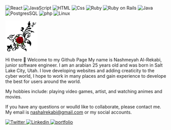 <p>
  <img alt="React" src="https://img.shields.io/badge/React-61DAFB?logo=react&logoColor=white&style=for-the-badge" />
  <img alt="JavaScript" src="https://img.shields.io/badge/JavaScript-F7DF1E?logo=javascript&logoColor=white&style=for-the-badge" />
  <img alt="HTML" src="https://img.shields.io/badge/HTML-E34F26?logo=html5&logoColor=white&style=for-the-badge" />
  <img alt="Css" src="https://img.shields.io/badge/CSS-1572B6?logo=css3&logoColor=white&style=for-the-badge" />
  <img alt="Ruby" src="https://img.shields.io/badge/Ruby-CC342D?logo=ruby&logoColor=white&style=for-the-badge" />
  <img alt="Ruby on Rails" src="https://img.shields.io/badge/Ruby on Rails-CC0000?logo=ruby-on-rails&logoColor=white&style=for-the-badge" />
  <img alt="Java" src="https://img.shields.io/badge/java-007396?logo=java&logoColor=white&style=for-the-badge" />
  <img alt="PostgresSQL" src="https://img.shields.io/badge/postgressql-336791?logo=postgressql&logoColor=white&style=for-the-badge" />
  <img alt="php" src="https://img.shields.io/badge/php-336791?logo=php&logoColor=white&style=for-the-badge" />
  <img alt="Linux" src="https://img.shields.io/badge/php-777BB4?logo=php&logoColor=white&style=for-the-badge" />
 
</p>
<img src="/pngfuel.com (18).png" alt="banner" align="center" height=100px; width=100px;/>


Hi there 👋 Welcome to my Github Page
My name is Nashmeyah Al-Rekabi, junior software engineer. I am an arabian 25 years old and was born in Salt Lake City, Utah. I love developing websites and adding creaticity to the cyber world, I hope to work in many places and gain experience to develope the best for users around the world. 

My hobbies include: playing video games, artist, and watching animes and movies.

If you have any questions or woulld like to collaborate, please contact me. My email is nashalrekabi@gmail.com or my social accounts.
<p>
<a href="https://twitter.com/Nshmy41964190">
  <img
    alt="Twitter"
    src="https://img.shields.io/badge/Twitter-1DA1F2?logo=twitter&logoColor=white&style=for-the-badge"
  />
</a>
<a href="https://www.linkedin.com/in/nashmeyahalrekabi">
  <img
    alt="Linkedin"
    src="https://img.shields.io/badge/linkedin-0077B5?logo=linkedin&logoColor=white&style=for-the-badge"
  />
</a>
  <a href="https://www.nashmeyah.com">
  <img
    alt="portfolio"
    src="https://img.shields.io/badge/Portfolio-A42E2B?logo=&logoColor=white&style=for-the-badge"
  />
</a>
</p>
